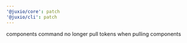 ```yaml
---
'@juxio/core': patch
'@juxio/cli': patch
---
```


components command no longer pull tokens when pulling components
